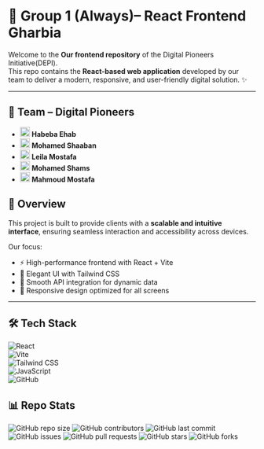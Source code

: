 # 🚀 Group 1 (Always)– React Frontend Gharbia

Welcome to the **Our frontend repository** of the Digital Pioneers Initiative(DEPI).  
This repo contains the **React-based web application** developed by our team to deliver a modern, responsive, and user-friendly digital solution. ✨  

---
 ## 🤝 Team – Digital Pioneers  

- <img src="https://cdn.jsdelivr.net/gh/devicons/devicon/icons/react/react-original.svg" width="20"/> **Habeba Ehab**  
- <img src="https://cdn.jsdelivr.net/gh/devicons/devicon/icons/react/react-original.svg" width="20"/> **Mohamed Shaaban**  
- <img src="https://cdn.jsdelivr.net/gh/devicons/devicon/icons/react/react-original.svg" width="20"/> **Leila Mostafa**  
- <img src="https://cdn.jsdelivr.net/gh/devicons/devicon/icons/react/react-original.svg" width="20"/> **Mohamed Shams**  
- <img src="https://cdn.jsdelivr.net/gh/devicons/devicon/icons/react/react-original.svg" width="20"/> **Mahmoud Mostafa**  



## 📌 Overview  
This project is built to provide clients with a **scalable and intuitive interface**, ensuring seamless interaction and accessibility across devices.  

Our focus:  
- ⚡ High-performance frontend with React + Vite  
- 🎨 Elegant UI with Tailwind CSS  
- 🔄 Smooth API integration for dynamic data  
- 📱 Responsive design optimized for all screens  

---

## 🛠️ Tech Stack  
![React](https://img.shields.io/badge/React-20232A?style=for-the-badge&logo=react&logoColor=61DAFB)  
![Vite](https://img.shields.io/badge/Vite-646CFF?style=for-the-badge&logo=vite&logoColor=FFD62E)  
![Tailwind CSS](https://img.shields.io/badge/Tailwind-06B6D4?style=for-the-badge&logo=tailwindcss&logoColor=white)  
![JavaScript](https://img.shields.io/badge/JavaScript-F7DF1E?style=for-the-badge&logo=javascript&logoColor=black)  
![GitHub](https://img.shields.io/badge/GitHub-181717?style=for-the-badge&logo=github&logoColor=white)  

## 📊 Repo Stats
![GitHub repo size](https://img.shields.io/github/repo-size/codestcode/depiproject1?style=for-the-badge)
![GitHub contributors](https://img.shields.io/github/contributors/codestcode/depiproject1?style=for-the-badge)
![GitHub last commit](https://img.shields.io/github/last-commit/codestcode/depiproject1?style=for-the-badge)
![GitHub issues](https://img.shields.io/github/issues/codestcode/depiproject1?style=for-the-badge)
![GitHub pull requests](https://img.shields.io/github/issues-pr/codestcode/depiproject1?style=for-the-badge)
![GitHub stars](https://img.shields.io/github/stars/codestcode/depiproject1?style=for-the-badge)
![GitHub forks](https://img.shields.io/github/forks/codestcode/depiproject1?style=for-the-badge)


